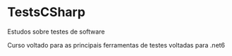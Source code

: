 # TestsCSharp
Estudos sobre testes de software

Curso voltado para as principais ferramentas de testes voltadas para .net6
